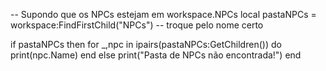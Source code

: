 -- Supondo que os NPCs estejam em workspace.NPCs
local pastaNPCs = workspace:FindFirstChild("NPCs") -- troque pelo nome certo

if pastaNPCs then
    for _,npc in ipairs(pastaNPCs:GetChildren()) do
        print(npc.Name)
    end
else
    print("Pasta de NPCs não encontrada!")
end
